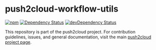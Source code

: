 # push2cloud-workflow-utils

[![npm](https://img.shields.io/npm/v/push2cloud-workflow-utils.svg)](https://npmjs.org/package/push2cloud-workflow-utils)
[![Dependency Status](https://david-dm.org/push2cloud/workflow-utils.svg)](https://david-dm.org/push2cloud/workflow-utils)
[![devDependency Status](https://david-dm.org/push2cloud/workflow-utils/dev-status.svg)](https://david-dm.org/push2cloud/workflow-utils#info=devDependencies)

This repository is part of the push2cloud project. For contribution guidelines, issues, and general documentation, visit the main [push2cloud project page](https://github.com/push2cloud/push2cloud).
